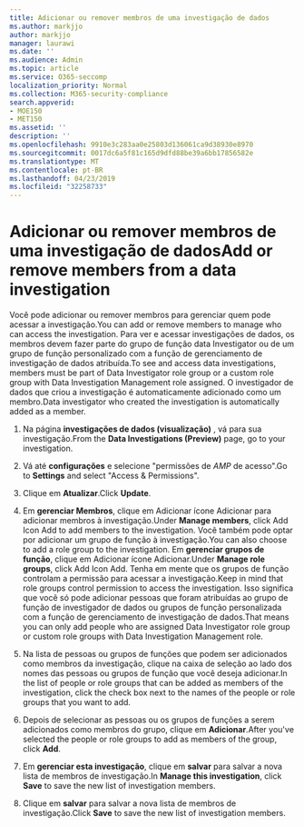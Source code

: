 ```yaml
---
title: Adicionar ou remover membros de uma investigação de dados
ms.author: markjjo
author: markjjo
manager: laurawi
ms.date: ''
ms.audience: Admin
ms.topic: article
ms.service: O365-seccomp
localization_priority: Normal
ms.collection: M365-security-compliance
search.appverid:
- MOE150
- MET150
ms.assetid: ''
description: ''
ms.openlocfilehash: 9910e3c283aa0e25803d136061ca9d38930e8970
ms.sourcegitcommit: 0017dc6a5f81c165d9dfd88be39a6bb17856582e
ms.translationtype: MT
ms.contentlocale: pt-BR
ms.lasthandoff: 04/23/2019
ms.locfileid: "32258733"
---
```

# <a name="add-or-remove-members-from-a-data-investigation"></a><span data-ttu-id="862b6-102">Adicionar ou remover membros de uma investigação de dados</span><span class="sxs-lookup"><span data-stu-id="862b6-102">Add or remove members from a data investigation</span></span>

<span data-ttu-id="862b6-103">Você pode adicionar ou remover membros para gerenciar quem pode acessar a investigação.</span><span class="sxs-lookup"><span data-stu-id="862b6-103">You can add or remove members to manage who can access the investigation.</span></span> <span data-ttu-id="862b6-104">Para ver e acessar investigações de dados, os membros devem fazer parte do grupo de função data Investigator ou de um grupo de função personalizado com a função de gerenciamento de investigação de dados atribuída.</span><span class="sxs-lookup"><span data-stu-id="862b6-104">To see and access data investigations, members must be part of Data Investigator role group or a custom role group with Data Investigation Management role assigned.</span></span> <span data-ttu-id="862b6-105">O investigador de dados que criou a investigação é automaticamente adicionado como um membro.</span><span class="sxs-lookup"><span data-stu-id="862b6-105">Data investigator who created the investigation is automatically added as a member.</span></span>

1. <span data-ttu-id="862b6-106">Na página **investigações de dados (visualização)** , vá para sua investigação.</span><span class="sxs-lookup"><span data-stu-id="862b6-106">From the **Data Investigations (Preview)** page, go to your investigation.</span></span>

2. <span data-ttu-id="862b6-107">Vá até **configurações** e selecione "permissões de _AMP_ de acesso".</span><span class="sxs-lookup"><span data-stu-id="862b6-107">Go to **Settings** and select "Access & Permissions".</span></span>
 
3. <span data-ttu-id="862b6-108">Clique em **Atualizar**.</span><span class="sxs-lookup"><span data-stu-id="862b6-108">Click **Update**.</span></span>
 
4. <span data-ttu-id="862b6-109">Em **gerenciar Membros**, clique em Adicionar ícone Adicionar para adicionar membros à investigação.</span><span class="sxs-lookup"><span data-stu-id="862b6-109">Under **Manage members**, click Add Icon Add to add members to the investigation.</span></span> <span data-ttu-id="862b6-110">Você também pode optar por adicionar um grupo de função à investigação.</span><span class="sxs-lookup"><span data-stu-id="862b6-110">You can also choose to add a role group to the investigation.</span></span> <span data-ttu-id="862b6-111">Em **gerenciar grupos de função**, clique em Adicionar ícone Adicionar.</span><span class="sxs-lookup"><span data-stu-id="862b6-111">Under **Manage role groups**, click Add Icon Add.</span></span> 
     <span data-ttu-id="862b6-112">Tenha em mente que os grupos de função controlam a permissão para acessar a investigação.</span><span class="sxs-lookup"><span data-stu-id="862b6-112">Keep in mind that role groups control permission to access the investigation.</span></span> <span data-ttu-id="862b6-113">Isso significa que você só pode adicionar pessoas que foram atribuídas ao grupo de função de investigador de dados ou grupos de função personalizada com a função de gerenciamento de investigação de dados.</span><span class="sxs-lookup"><span data-stu-id="862b6-113">That means you can only add people who are assigned Data Investigator role group or custom role groups with Data Investigation Management role.</span></span>
 
5. <span data-ttu-id="862b6-114">Na lista de pessoas ou grupos de funções que podem ser adicionados como membros da investigação, clique na caixa de seleção ao lado dos nomes das pessoas ou grupos de função que você deseja adicionar.</span><span class="sxs-lookup"><span data-stu-id="862b6-114">In the list of people or role groups that can be added as members of the investigation, click the check box next to the names of the people or role groups that you want to add.</span></span>

6. <span data-ttu-id="862b6-115">Depois de selecionar as pessoas ou os grupos de funções a serem adicionados como membros do grupo, clique em **Adicionar**.</span><span class="sxs-lookup"><span data-stu-id="862b6-115">After you've selected the people or role groups to add as members of the group, click **Add**.</span></span>

7. <span data-ttu-id="862b6-116">Em **gerenciar esta investigação**, clique em **salvar** para salvar a nova lista de membros de investigação.</span><span class="sxs-lookup"><span data-stu-id="862b6-116">In **Manage this investigation**, click **Save** to save the new list of investigation members.</span></span>

8. <span data-ttu-id="862b6-117">Clique em **salvar** para salvar a nova lista de membros de investigação.</span><span class="sxs-lookup"><span data-stu-id="862b6-117">Click **Save** to save the new list of investigation members.</span></span>
